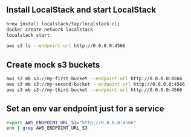 ## Install LocalStack and start LocalStack

```sh
brew install localstack/tap/localstack-cli
docker create network localstack
localstack start
```

```sh
aws s3 ls --endpoint-url http://0.0.0.0:4566
```

## Create mock s3 buckets

```sh
aws s3 mb s3://my-first-bucket --endpoint-url http://0.0.0.0:4566
aws s3 mb s3://my-second-bucket --endpoint-url http://0.0.0.0:4566
aws s3 mb s3://my-third-bucket --endpoint-url http://0.0.0.0:4566
```

## Set an env var endpoint just for a service

```sh
export AWS_ENDPOINT_URL_S3="http://0.0.0.0:4566"
env | grep AWS_ENDPOINT_URL_S3
```
